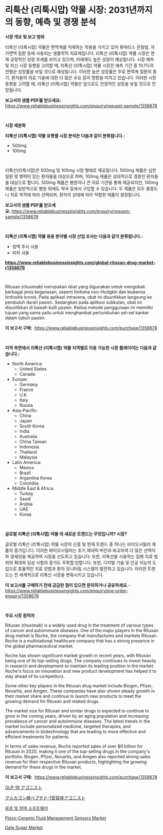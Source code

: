 <p><h1>리툭산 (리툭시맙) 약물 시장: 2031년까지의 동향, 예측 및 경쟁 분석</h1></p><p><strong>시장 개요 및 보고 범위</strong></p>
<p><p>리툭산 (리툭시맙) 약물은 면역계를 억제하는 작용을 가지고 있어 류마티스 관절염, 자가면역 질환 등에 사용되는 생물학적 치료제입니다. 리툭산 (리툭시맙) 약물 시장은 현재 긍정적인 성장 추세를 보이고 있으며, 미래에도 높은 성장이 예상됩니다. 시장 예측 및 최신 시장 동향을 고려할 때, 리툭산 (리툭시맙) 약물 시장은 예측 기간 중 10.1%의 연평균 성장률을 보일 것으로 예상됩니다. 이러한 높은 성장률은 주로 면역계 질환의 증가, 환자들의 의료 기술에 대한 더 많은 수요 등이 영향을 미치고 있습니다. 이러한 시장 동향을 고려할 때, 리툭산 (리툭시맙) 약물은 앞으로도 안정적인 성장을 보일 것으로 전망됩니다.</p></p>
<p><strong>보고서의 샘플 PDF를 받으세요:</strong> <a href="https://www.reliablebusinessinsights.com/enquiry/request-sample/1358678">https://www.reliablebusinessinsights.com/enquiry/request-sample/1358678</a></p>
<p>&nbsp;</p>
<p><strong>시장 세분화</strong></p>
<p><strong>리툭산 (리툭시맵) 약물 유형별 시장 분석은 다음과 같이 분류됩니다.:</strong></p>
<p><ul><li>500mg</li><li>100mg</li></ul></p>
<p>&nbsp;</p>
<p><p>리툭산(리툭시맙)은 500mg 및 100mg 시장 형태로 제공됩니다. 500mg 제품은 심한 질환 및 병력이 있는 환자들을 대상으로 하며, 100mg 제품은 상대적으로 경증인 환자들을 대상으로 합니다. 500mg 제품은 병원이나 큰 의료 기관을 통해 제공되지만, 100mg 제품은 일반적으로 병원 외에도 약국 등에서 구입할 수 있습니다. 두 제품은 모두 중증도나 치료 목적에 따라 선택되며, 환자의 상태에 따라 적합한 제품이 결정됩니다.</p></p>
<p><strong>보고서의 샘플 PDF를 받으세요:</strong>&nbsp;<a href="https://www.reliablebusinessinsights.com/enquiry/request-sample/1358678">https://www.reliablebusinessinsights.com/enquiry/request-sample/1358678</a></p>
<p>&nbsp;</p>
<p><strong> 리툭산 (리툭시맵) 약물 응용 분야별 시장 산업 조사는 다음과 같이 분류됩니다.:</strong></p>
<p><ul><li>정맥 주사 사용</li><li>피하 사용</li></ul></p>
<p><strong><a href="https://www.reliablebusinessinsights.com/global-rituxan-drug-market-r1358678">https://www.reliablebusinessinsights.com/global-rituxan-drug-market-r1358678</a></strong></p>
<p>&nbsp;</p>
<p><p>Rituxan (rituximab) merupakan obat yang digunakan untuk mengobati berbagai jenis keganasan, seperti limfoma non-Hodgkin dan leukemia limfositik kronis. Pada aplikasi intravena, obat ini disuntikkan langsung ke pembuluh darah pasien. Sedangkan pada aplikasi subkutan, obat ini disuntikkan di bawah kulit pasien. Kedua metode penggunaan ini memiliki tujuan yang sama yaitu untuk menghambat pertumbuhan sel-sel kanker dalam tubuh pasien.</p></p>
<p><strong>이 보고서 구매:</strong>&nbsp; <a href="https://www.reliablebusinessinsights.com/purchase/1358678">https://www.reliablebusinessinsights.com/purchase/1358678</a></p>
<p>&nbsp;</p>
<p><strong>지역 측면에서 리툭산 (리툭시맵) 약물 지역별로 이용 가능한 시장 플레이어는 다음과 같습니다.:</strong></p>
<p><ul>
    <li>
        North America:
        <ul>
            <li>United States</li>
            <li>Canada</li>
        </ul>
    </li>
    <li>
        Europe:
        <ul>
            <li>Germany</li>
            <li>France</li>
            <li>U.K.</li>
            <li>Italy</li>
            <li>Russia</li>
        </ul>
    </li>
    <li>
        Asia-Pacific:
        <ul>
            <li>China</li>
            <li>Japan</li>
            <li>South Korea</li>
            <li>India</li>
            <li>Australia</li>
            <li>China Taiwan</li>
            <li>Indonesia</li>
            <li>Thailand</li>
            <li>Malaysia</li>
        </ul>
    </li>
    <li>
        Latin America:
        <ul>
            <li>Mexico</li>
            <li>Brazil</li>
            <li>Argentina Korea</li>
            <li>Colombia</li>
        </ul>
    </li>
    <li>
        Middle East & Africa:
        <ul>
            <li>Turkey</li>
            <li>Saudi</li>
            <li>Arabia</li>
            <li>UAE</li>
            <li>Korea</li>
        </ul>
    </li>
    </ul></p>
<p>&nbsp;</p>
<p><strong>글로벌 리툭산 (리툭시맵) 약물 의 새로운 트렌드는 무엇입니까? 시장?</strong></p>
<p><p>글로벌 리툭산 (리툭시맙) 약물 시장의 신흥 및 현재 트렌드 중 하나는 바이오시밀러 제품의 증가입니다. 이러한 바이오시밀러는 초기 제네릭 버전과 비교하여 더 많은 선택지와 경제성을 제공하여 시장을 선도하고 있습니다. 또한, 리툭산을 사용하는 질병 치료 범위의 확대와 임상 시험의 증가도 주목할 만합니다. 또한, 디지털 기술 및 인공 지능의 도입으로 효율적인 치료 방법과 환자 모니터링 시스템이 발전하고 있습니다. 이러한 트렌드는 전 세계적으로 리툭산 시장을 변화시키고 있습니다.</p></p>
<p><strong>이 보고서를 구매하기 전에 궁금한 점이 있으면 문의하거나 공유하세요.</strong>- <a href="https://www.reliablebusinessinsights.com/enquiry/pre-order-enquiry/1358678">https://www.reliablebusinessinsights.com/enquiry/pre-order-enquiry/1358678</a></p>
<p>&nbsp;</p>
<p><strong>주요 시장 참여자</strong></p>
<p><p>Rituxan (rituximab) is a widely used drug in the treatment of various types of cancer and autoimmune diseases. One of the major players in the Rituxan drug market is Roche, the company that manufactures and markets Rituxan. Roche is a multinational healthcare company that has a strong presence in the global pharmaceutical market.</p><p>Roche has shown significant market growth in recent years, with Rituxan being one of its top-selling drugs. The company continues to invest heavily in research and development to maintain its leading position in the market. Roche's focus on innovation and new product development has helped it to stay ahead of its competitors.</p><p>Some other key players in the Rituxan drug market include Biogen, Pfizer, Novartis, and Amgen. These companies have also shown steady growth in their market share and continue to launch new products to meet the growing demand for Rituxan and related drugs.</p><p>The market size for Rituxan and similar drugs is expected to continue to grow in the coming years, driven by an aging population and increasing prevalence of cancer and autoimmune diseases. The latest trends in the market include personalized medicine, targeted therapies, and advancements in biotechnology that are leading to more effective and efficient treatments for patients.</p><p>In terms of sales revenue, Roche reported sales of over $9 billion for Rituxan in 2020, making it one of the top-selling drugs in the company's portfolio. Biogen, Pfizer, Novartis, and Amgen also reported strong sales revenue for their respective Rituxan products, highlighting the growing demand for these drugs in the market.</p></p>
<p><strong>이 보고서 구매:</strong>&nbsp;&nbsp;<a href="https://www.reliablebusinessinsights.com/purchase/1358678">https://www.reliablebusinessinsights.com/purchase/1358678</a></p>
<p><p><a href="https://github.com/KaydenJohns1964/Market-Research-Report-List-1/blob/main/695440290781.md">GLP-1R アゴニスト</a></p><p><a href="https://github.com/decker5351/Market-Research-Report-List-1/blob/main/908366590782.md">グルカゴン様ペプチド-1受容体アゴニスト</a></p><p><a href="https://github.com/risastia4/Market-Research-Report-List-1/blob/main/394748083251.md">옹호 및 참여 소프트웨어</a></p><p><a href="https://github.com/castoriffic/Market-Research-Report-List-4/blob/main/piezo-ceramic-fluid-management-sensors-market.md">Piezo-Ceramic Fluid Management Sensors Market</a></p><p><a href="https://github.com/juniordelafrance/Market-Research-Report-List-3/blob/main/date-sugar-market.md">Date Sugar Market</a></p></p>